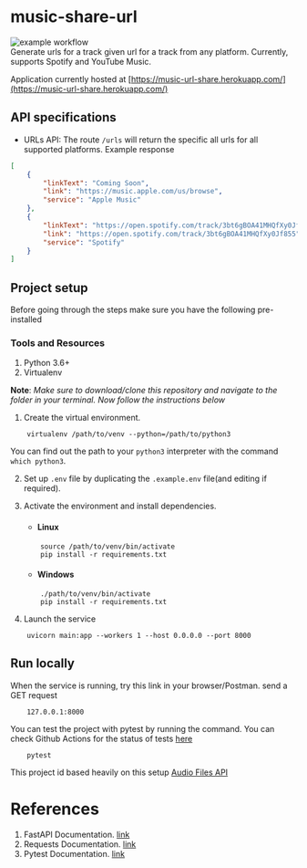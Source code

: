 # music-share-url
![example workflow](https://github.com/iamr0b0tx/music-share-url/actions/workflows/main.yml/badge.svg) <br>
Generate urls for a track given url for a track from any platform. Currently, supports Spotify and YouTube Music.

Application currently hosted at [https://music-url-share.herokuapp.com/](https://music-url-share.herokuapp.com/)

## API specifications
- URLs API: The route `/urls` will return the specific all urls for all supported platforms. Example response
```json
[
    {
        "linkText": "Coming Soon",
        "link": "https://music.apple.com/us/browse",
        "service": "Apple Music"
    },
    {
        "linkText": "https://open.spotify.com/track/3bt6gBOA41MHQfXy0Jf855",
        "link": "https://open.spotify.com/track/3bt6gBOA41MHQfXy0Jf855",
        "service": "Spotify"
    }
]
```

## Project setup
Before going through the steps make sure you have the following pre-installed

### Tools and Resources
1. Python 3.6+
2. Virtualenv


__Note__: _Make sure to download/clone this repository and navigate to the folder in your terminal. Now follow the instructions below_

1. Create the virtual environment.
```
    virtualenv /path/to/venv --python=/path/to/python3
```
You can find out the path to your `python3` interpreter with the command `which python3`.

2. Set up `.env` file by duplicating the `.example.env` file(and editing if required).

3. Activate the environment and install dependencies.
    - #### Linux
    ```
        source /path/to/venv/bin/activate
        pip install -r requirements.txt
    ```

    - #### Windows
    ```
        ./path/to/venv/bin/activate
        pip install -r requirements.txt
    ```

4. Launch the service
```
    uvicorn main:app --workers 1 --host 0.0.0.0 --port 8000
```

## Run locally
When the service is running, try this link in your browser/Postman. send a GET request
```
    127.0.0.1:8000
```

You can test the project with pytest by running the command. You can check Github Actions for the status of tests [here](https://github.com/iamr0b0tx/uuid-api/actions) 
```
    pytest
```

This project id based heavily on this setup [Audio Files API](https://github.com/iamr0b0tx/audio_files_api)

# References
1. FastAPI Documentation. [link](https://fastapi.tiangolo.com/)
2. Requests Documentation. [link](https://requests.readthedocs.io/en/master/)
3. Pytest Documentation. [link](https://docs.pytest.org/en/stable/contents.html)
